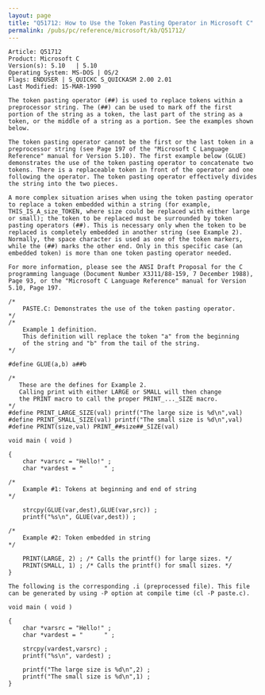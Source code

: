 ```yaml
---
layout: page
title: "Q51712: How to Use the Token Pasting Operator in Microsoft C"
permalink: /pubs/pc/reference/microsoft/kb/Q51712/
---
```


	Article: Q51712
	Product: Microsoft C
	Version(s): 5.10   | 5.10
	Operating System: MS-DOS | OS/2
	Flags: ENDUSER | S_QUICKC S_QUICKASM 2.00 2.01
	Last Modified: 15-MAR-1990
	
	The token pasting operator (##) is used to replace tokens within a
	preprocessor string. The (##) can be used to mark off the first
	portion of the string as a token, the last part of the string as a
	token, or the middle of a string as a portion. See the examples shown
	below.
	
	The token pasting operator cannot be the first or the last token in a
	preprocessor string (see Page 197 of the "Microsoft C Language
	Reference" manual for Version 5.10). The first example below (GLUE)
	demonstrates the use of the token pasting operator to concatenate two
	tokens. There is a replaceable token in front of the operator and one
	following the operator. The token pasting operator effectively divides
	the string into the two pieces.
	
	A more complex situation arises when using the token pasting operator
	to replace a token embedded within a string (for example,
	THIS_IS_A_size_TOKEN, where size could be replaced with either large
	or small); the token to be replaced must be surrounded by token
	pasting operators (##). This is necessary only when the token to be
	replaced is completely embedded in another string (see Example 2).
	Normally, the space character is used as one of the token markers,
	while the (##) marks the other end. Only in this specific case (an
	embedded token) is more than one token pasting operator needed.
	
	For more information, please see the ANSI Draft Proposal for the C
	programming language (Document Number X3J11/88-159, 7 December 1988),
	Page 93, or the "Microsoft C Language Reference" manual for Version
	5.10, Page 197.
	
	/*
	    PASTE.C: Demonstrates the use of the token pasting operator.
	*/
	/*
	    Example 1 definition.
	    This definition will replace the token "a" from the beginning
	    of the string and "b" from the tail of the string.
	*/
	
	#define GLUE(a,b) a##b
	
	/*
	   These are the defines for Example 2.
	   Calling print with either LARGE or SMALL will then change
	   the PRINT macro to call the proper PRINT_..._SIZE macro.
	*/
	#define PRINT_LARGE_SIZE(val) printf("The large size is %d\n",val)
	#define PRINT_SMALL_SIZE(val) printf("The small size is %d\n",val)
	#define PRINT(size,val) PRINT_##size##_SIZE(val)
	
	void main ( void )
	
	{
	    char *varsrc = "Hello!" ;
	    char *vardest = "      " ;
	
	/*
	    Example #1: Tokens at beginning and end of string
	*/
	
	    strcpy(GLUE(var,dest),GLUE(var,src)) ;
	    printf("%s\n", GLUE(var,dest)) ;
	
	/*
	    Example #2: Token embedded in string
	*/
	
	    PRINT(LARGE, 2) ; /* Calls the printf() for large sizes. */
	    PRINT(SMALL, 1) ; /* Calls the printf() for small sizes. */
	}
	
	The following is the corresponding .i (preprocessed file). This file
	can be generated by using -P option at compile time (cl -P paste.c).
	
	void main ( void )
	
	{
	    char *varsrc = "Hello!" ;
	    char *vardest = "      " ;
	
	    strcpy(vardest,varsrc) ;
	    printf("%s\n", vardest) ;
	
	    printf("The large size is %d\n",2) ;
	    printf("The small size is %d\n",1) ;
	}
